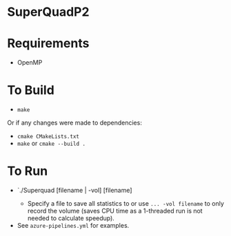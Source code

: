 # SuperQuadP2

# Requirements
- OpenMP

# To Build
- `make`

Or if any changes were made to dependencies:

- `cmake CMakeLists.txt`
- `make` or `cmake --build .`


# To Run

- `./Superquad <num threads> <numnodes> [filename | -vol] [filename]
    - Specify a file to save all statistics to or use `... -vol filename` to only record the volume (saves CPU time as a 1-threaded run is not needed to calculate speedup).
- See  `azure-pipelines.yml` for examples.


